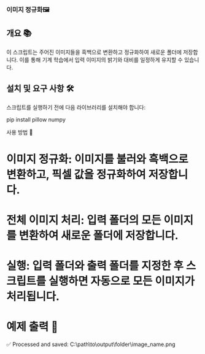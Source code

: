 ### 이미지 정규화🖼️

## 개요 📚

이 스크립트는 주어진 이미지들을 흑백으로 변환하고 정규화하여 새로운 폴더에 저장합니다. 이를 통해 기계 학습에서 입력 이미지의 밝기와 대비를 일정하게 유지할 수 있습니다.

## 설치 및 요구 사항 🛠️

스크립트를 실행하기 전에 다음 라이브러리를 설치해야 합니다:

pip install pillow numpy

사용 방법 🚀

# 이미지 정규화: 이미지를 불러와 흑백으로 변환하고, 픽셀 값을 정규화하여 저장합니다.

# 전체 이미지 처리: 입력 폴더의 모든 이미지를 변환하여 새로운 폴더에 저장합니다.

# 실행: 입력 폴더와 출력 폴더를 지정한 후 스크립트를 실행하면 자동으로 모든 이미지가 처리됩니다.

# 예제 출력 🎉

✅ Processed and saved: C:\path\to\output\folder\image_name.png
